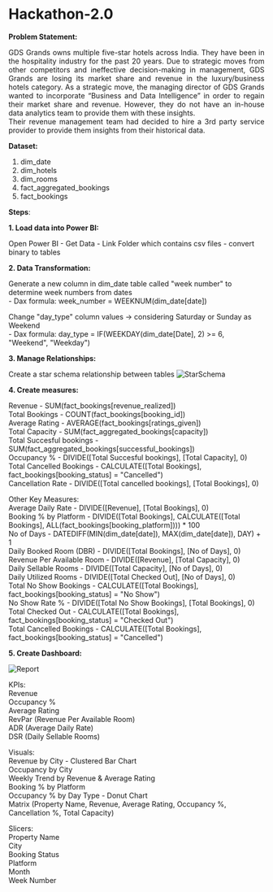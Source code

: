 # Hackathon-2.0

**Problem Statement:**
<p align="justify">GDS Grands owns multiple five-star hotels across India. They have been in the 
hospitality industry for the past 20 years. Due to strategic moves from other 
competitors and ineffective decision-making in management, GDS Grands are 
losing its market share and revenue in the luxury/business hotels category. 
As a strategic move, the managing director of GDS Grands wanted to 
incorporate “Business and Data Intelligence” in order to regain their market share 
and revenue. However, they do not have an in-house data analytics team to 
provide them with these insights.<br>
Their revenue management team had decided to hire a 3rd party service provider 
to provide them insights from their historical data.</p>

**Dataset:**

1. dim_date
2. dim_hotels
3. dim_rooms
4. fact_aggregated_bookings
5. fact_bookings

**Steps**:

**1. Load data into Power BI:**

   Open Power BI - Get Data - Link Folder which contains csv files - convert binary to tables

**2. Data Transformation:**

   Generate a new column in dim_date table called "week number" to determine week numbers from dates<br>
         - Dax formula: week_number = WEEKNUM(dim_date[date])

   Change "day_type" column values -> considering Saturday or Sunday as Weekend<br>
         - Dax formula: day_type = IF(WEEKDAY(dim_date[Date], 2) >= 6, "Weekend", "Weekday")

**3. Manage Relationships:**

   Create a star schema relationship between tables
   ![StarSchema](https://github.com/VarunWayakole/Hackathon-2.0/assets/91410941/f31e1950-b33d-4c4a-b68a-7810ffdd9f9b)

**4. Create measures:**

   Revenue - SUM(fact_bookings[revenue_realized])<br>
   Total Bookings - COUNT(fact_bookings[booking_id])<br>
   Average Rating - AVERAGE(fact_bookings[ratings_given])<br>
   Total Capacity - SUM(fact_aggregated_bookings[capacity])<br>
   Total Succesful bookings - SUM(fact_aggregated_bookings[successful_bookings])<br>
   Occupancy % - DIVIDE([Total Succesful bookings], [Total Capacity], 0)<br>
   Total Cancelled Bookings - CALCULATE([Total Bookings], fact_bookings[booking_status] = "Cancelled")<br>
   Cancellation Rate - DIVIDE([Total cancelled bookings], [Total Bookings], 0)<br>
   
   Other Key Measures:<br>
   Average Daily Rate - DIVIDE([Revenue], [Total Bookings], 0)<br>
   Booking % by Platform - DIVIDE([Total Bookings], CALCULATE([Total Bookings], ALL(fact_bookings[booking_platform]))) * 100<br>
   No of Days - DATEDIFF(MIN(dim_date[date]), MAX(dim_date[date]), DAY) + 1<br>
   Daily Booked Room (DBR) - DIVIDE([Total Bookings], [No of Days], 0)<br>
   Revenue Per Available Room - DIVIDE([Revenue], [Total Capacity], 0)<br>
   Daily Sellable Rooms - DIVIDE([Total Capacity], [No of Days], 0)<br>
   Daily Utilized Rooms - DIVIDE([Total Checked Out], [No of Days], 0)<br>
   Total No Show Bookings - CALCULATE([Total Bookings], fact_bookings[booking_status] = "No Show")<br>
   No Show Rate % - DIVIDE([Total No Show Bookings], [Total Bookings], 0)<br>
   Total Checked Out - CALCULATE([Total Bookings], fact_bookings[booking_status] = "Checked Out")<br>
   Total Cancelled Bookings - CALCULATE([Total Bookings], fact_bookings[booking_status] = "Cancelled")<br>

**5. Create Dashboard:**

   ![Report](https://github.com/VarunWayakole/Hackathon-2.0/assets/91410941/648f61b2-a493-4e64-8a48-b6b8e114683d)

   KPIs:<br>
   Revenue<br>
   Occupancy %<br>
   Average Rating<br>
   RevPar (Revenue Per Available Room)<br>
   ADR (Average Daily Rate)<br>
   DSR (Daily Sellable Rooms)<br>

   Visuals:<br>
   Revenue by City - Clustered Bar Chart<br>
   Occupancy by City<br>
   Weekly Trend by Revenue & Average Rating<br>
   Booking % by Platform<br>
   Occupancy % by Day Type - Donut Chart<br>
   Matrix (Property Name, Revenue, Average Rating, Occupancy %, Cancellation %, Total Capacity)<br>

   Slicers:<br>
   Property Name<br>
   City<br>
   Booking Status<br>
   Platform<br>
   Month<br>
   Week Number<br>
